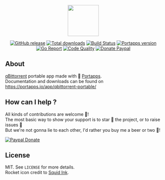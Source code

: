 <p align="center"><a href="https://portapps.io/app/qbittorrent-portable/" target="_blank"><img width="100" src="https://github.com/portapps/qbittorrent-portable/blob/master/res/papp.png"></a></p>

<p align="center">
  <a href="https://portapps.io/app/qbittorrent-portable/#download"><img src="https://img.shields.io/github/release/portapps/qbittorrent-portable.svg?style=flat-square" alt="GitHub release"></a>
  <a href="https://portapps.io/app/qbittorrent-portable/#download"><img src="https://img.shields.io/github/downloads/portapps/qbittorrent-portable/total.svg?style=flat-square" alt="Total downloads"></a>
  <a href="https://travis-ci.com/portapps/qbittorrent-portable"><img src="https://img.shields.io/travis/com/portapps/qbittorrent-portable/master.svg?style=flat-square" alt="Build Status"></a>
  <a href="https://github.com/portapps/portapps"><img src="https://img.shields.io/badge/portapps-1.22.2-479fdb.svg?style=flat-square" alt="Portapps version"></a>
  <a href="https://goreportcard.com/report/github.com/portapps/qbittorrent-portable"><img src="https://goreportcard.com/badge/github.com/portapps/qbittorrent-portable?style=flat-square" alt="Go Report"></a>
  <a href="https://www.codacy.com/app/portapps/qbittorrent-portable"><img src="https://img.shields.io/codacy/grade/20ececa6935c435eb2f5634fdfca6f88.svg?style=flat-square" alt="Code Quality"></a>
  <a href="https://www.paypal.com/cgi-bin/webscr?cmd=_s-xclick&hosted_button_id=WQD7AQGPDEPSG"><img src="https://img.shields.io/badge/donate-paypal-7057ff.svg?style=flat-square" alt="Donate Paypal"></a>
</p>

## About

[qBittorrent](https://www.qbittorrent.org/) portable app made with 🚀 [Portapps](https://portapps.io).<br />
Documentation and downloads can be found on https://portapps.io/app/qbittorrent-portable/

## How can I help ?

All kinds of contributions are welcome :raised_hands:!<br />
The most basic way to show your support is to star :star2: the project, or to raise issues :speech_balloon:<br />
But we're not gonna lie to each other, I'd rather you buy me a beer or two :beers:!

[![Paypal Donate](https://portapps.io/img/paypal-donate.png)](https://www.paypal.com/cgi-bin/webscr?cmd=_s-xclick&hosted_button_id=WQD7AQGPDEPSG)

## License

MIT. See `LICENSE` for more details.<br />
Rocket icon credit to [Squid Ink](http://thesquid.ink).
